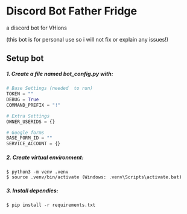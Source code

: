# Discord Bot Father Fridge
 a discord bot for VHions

(this bot is for personal use so i will not fix or explain any issues!)



## Setup bot
##### 1. Create a file named bot_config.py with:
   ```python
   # Base Settings (needed  to run)
   TOKEN = ""
   DEBUG = True 
   COMMAND_PREFIX = "!" 
   
   # Extra Settings 
   OWNER_USERIDS = {}
   
   # Google forms
   BASE_FORM_ID = ""
   SERVICE_ACCOUNT = {}
   ```

##### 2. Create virtual environment:
   ```
   $ python3 -m venv .venv
   $ source .venv/bin/activate (Windows: .venv\Scripts\activate.bat)
   ```

##### 3. Install dependies:
   ```
   $ pip install -r requirements.txt
   ```
